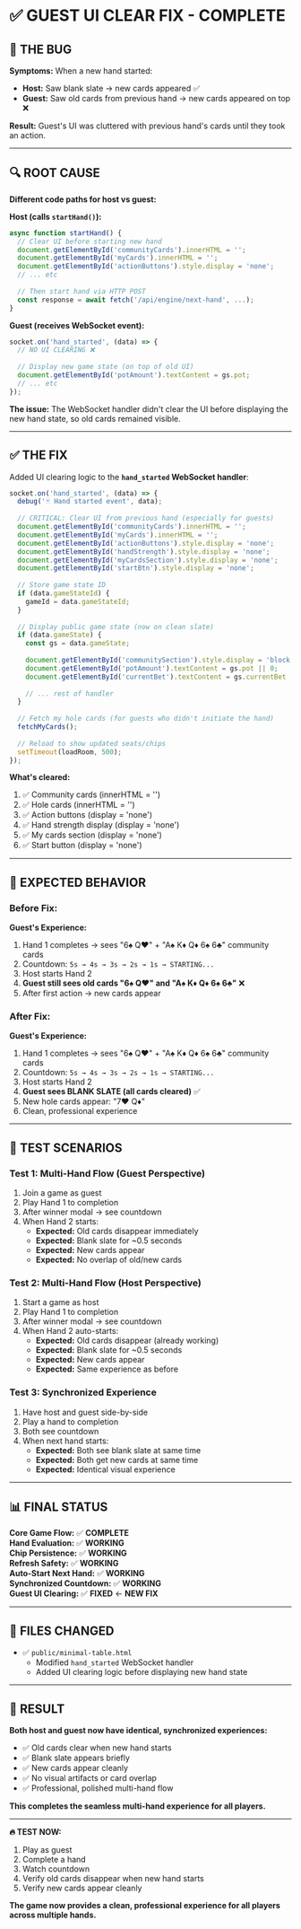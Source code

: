 # ✅ GUEST UI CLEAR FIX - COMPLETE

## 🐛 **THE BUG**

**Symptoms:**
When a new hand started:
- **Host:** Saw blank slate → new cards appeared ✅
- **Guest:** Saw old cards from previous hand → new cards appeared on top ❌

**Result:** Guest's UI was cluttered with previous hand's cards until they took an action.

---

## 🔍 **ROOT CAUSE**

**Different code paths for host vs guest:**

**Host (calls `startHand()`):**
```javascript
async function startHand() {
  // Clear UI before starting new hand
  document.getElementById('communityCards').innerHTML = '';
  document.getElementById('myCards').innerHTML = '';
  document.getElementById('actionButtons').style.display = 'none';
  // ... etc
  
  // Then start hand via HTTP POST
  const response = await fetch('/api/engine/next-hand', ...);
}
```

**Guest (receives WebSocket event):**
```javascript
socket.on('hand_started', (data) => {
  // NO UI CLEARING ❌
  
  // Display new game state (on top of old UI)
  document.getElementById('potAmount').textContent = gs.pot;
  // ... etc
});
```

**The issue:** The WebSocket handler didn't clear the UI before displaying the new hand state, so old cards remained visible.

---

## ✅ **THE FIX**

Added UI clearing logic to the **`hand_started` WebSocket handler**:

```javascript
socket.on('hand_started', (data) => {
  debug('🃏 Hand started event', data);
  
  // CRITICAL: Clear UI from previous hand (especially for guests)
  document.getElementById('communityCards').innerHTML = '';
  document.getElementById('myCards').innerHTML = '';
  document.getElementById('actionButtons').style.display = 'none';
  document.getElementById('handStrength').style.display = 'none';
  document.getElementById('myCardsSection').style.display = 'none';
  document.getElementById('startBtn').style.display = 'none';
  
  // Store game state ID
  if (data.gameStateId) {
    gameId = data.gameStateId;
  }
  
  // Display public game state (now on clean slate)
  if (data.gameState) {
    const gs = data.gameState;
    
    document.getElementById('communitySection').style.display = 'block';
    document.getElementById('potAmount').textContent = gs.pot || 0;
    document.getElementById('currentBet').textContent = gs.currentBet || 0;
    
    // ... rest of handler
  }
  
  // Fetch my hole cards (for guests who didn't initiate the hand)
  fetchMyCards();
  
  // Reload to show updated seats/chips
  setTimeout(loadRoom, 500);
});
```

**What's cleared:**
1. ✅ Community cards (innerHTML = '')
2. ✅ Hole cards (innerHTML = '')
3. ✅ Action buttons (display = 'none')
4. ✅ Hand strength display (display = 'none')
5. ✅ My cards section (display = 'none')
6. ✅ Start button (display = 'none')

---

## 🎯 **EXPECTED BEHAVIOR**

### **Before Fix:**

**Guest's Experience:**
1. Hand 1 completes → sees "6♠ Q♥" + "A♠ K♦ Q♦ 6♠ 6♣" community cards
2. Countdown: `5s → 4s → 3s → 2s → 1s → STARTING...`
3. Host starts Hand 2
4. **Guest still sees old cards "6♠ Q♥" and "A♠ K♦ Q♦ 6♠ 6♣"** ❌
5. After first action → new cards appear

### **After Fix:**

**Guest's Experience:**
1. Hand 1 completes → sees "6♠ Q♥" + "A♠ K♦ Q♦ 6♠ 6♣" community cards
2. Countdown: `5s → 4s → 3s → 2s → 1s → STARTING...`
3. Host starts Hand 2
4. **Guest sees BLANK SLATE (all cards cleared)** ✅
5. New hole cards appear: "7♥ Q♦"
6. Clean, professional experience

---

## 🧪 **TEST SCENARIOS**

### **Test 1: Multi-Hand Flow (Guest Perspective)**
1. Join a game as guest
2. Play Hand 1 to completion
3. After winner modal → see countdown
4. When Hand 2 starts:
   - **Expected:** Old cards disappear immediately
   - **Expected:** Blank slate for ~0.5 seconds
   - **Expected:** New cards appear
   - **Expected:** No overlap of old/new cards

### **Test 2: Multi-Hand Flow (Host Perspective)**
1. Start a game as host
2. Play Hand 1 to completion
3. After winner modal → see countdown
4. When Hand 2 auto-starts:
   - **Expected:** Old cards disappear (already working)
   - **Expected:** Blank slate for ~0.5 seconds
   - **Expected:** New cards appear
   - **Expected:** Same experience as before

### **Test 3: Synchronized Experience**
1. Have host and guest side-by-side
2. Play a hand to completion
3. Both see countdown
4. When next hand starts:
   - **Expected:** Both see blank slate at same time
   - **Expected:** Both get new cards at same time
   - **Expected:** Identical visual experience

---

## 📊 **FINAL STATUS**

**Core Game Flow:** ✅ **COMPLETE**  
**Hand Evaluation:** ✅ **WORKING**  
**Chip Persistence:** ✅ **WORKING**  
**Refresh Safety:** ✅ **WORKING**  
**Auto-Start Next Hand:** ✅ **WORKING**  
**Synchronized Countdown:** ✅ **WORKING**  
**Guest UI Clearing:** ✅ **FIXED** ← **NEW FIX**  

---

## 📄 **FILES CHANGED**

- ✅ `public/minimal-table.html`
  - Modified `hand_started` WebSocket handler
  - Added UI clearing logic before displaying new hand state

---

## 🎉 **RESULT**

**Both host and guest now have identical, synchronized experiences:**
- ✅ Old cards clear when new hand starts
- ✅ Blank slate appears briefly
- ✅ New cards appear cleanly
- ✅ No visual artifacts or card overlap
- ✅ Professional, polished multi-hand flow

**This completes the seamless multi-hand experience for all players.**

---

**🔥 TEST NOW:**
1. Play as guest
2. Complete a hand
3. Watch countdown
4. Verify old cards disappear when new hand starts
5. Verify new cards appear cleanly

**The game now provides a clean, professional experience for all players across multiple hands.**

